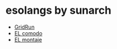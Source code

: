 # esolangs by sunarch

- [GridRun](gridrun/index.md)
- [EL comodo](el-comodo/index.md)
- [EL montaje](el-montaje/index.md)
